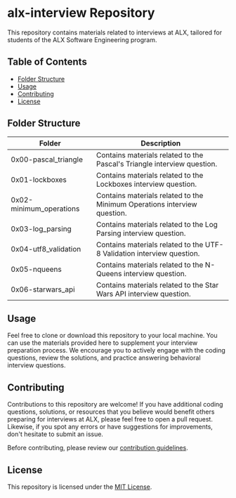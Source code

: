 # alx-interview Repository

This repository contains materials related to interviews at ALX, tailored for students of the ALX Software Engineering program.

## Table of Contents

- [Folder Structure](#folder-structure)
- [Usage](#usage)
- [Contributing](#contributing)
- [License](#license)

## Folder Structure

| Folder                | Description                                                  |
|-----------------------|--------------------------------------------------------------|
| 0x00-pascal_triangle  | Contains materials related to the Pascal's Triangle interview question. |
| 0x01-lockboxes        | Contains materials related to the Lockboxes interview question. |
| 0x02-minimum_operations | Contains materials related to the Minimum Operations interview question. |
| 0x03-log_parsing      | Contains materials related to the Log Parsing interview question. |
| 0x04-utf8_validation  | Contains materials related to the UTF-8 Validation interview question. |
| 0x05-nqueens          | Contains materials related to the N-Queens interview question. |
| 0x06-starwars_api     | Contains materials related to the Star Wars API interview question. |

## Usage

Feel free to clone or download this repository to your local machine. You can use the materials provided here to supplement your interview preparation process. We encourage you to actively engage with the coding questions, review the solutions, and practice answering behavioral interview questions.

## Contributing

Contributions to this repository are welcome! If you have additional coding questions, solutions, or resources that you believe would benefit others preparing for interviews at ALX, please feel free to open a pull request. Likewise, if you spot any errors or have suggestions for improvements, don't hesitate to submit an issue.

Before contributing, please review our [contribution guidelines](CONTRIBUTING.md).

## License

This repository is licensed under the [MIT License](LICENSE).
